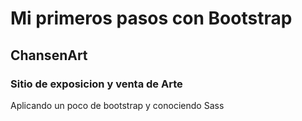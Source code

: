 # Mi primeros pasos con Bootstrap

## ChansenArt

### Sitio de exposicion y venta de Arte

Aplicando un poco de bootstrap y conociendo Sass
